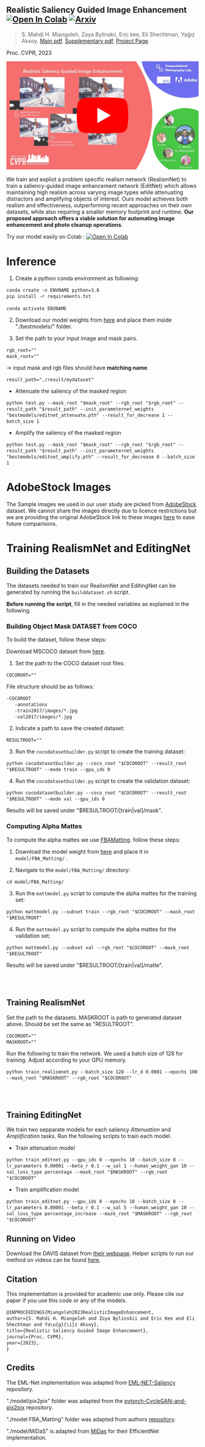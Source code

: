 ## Realistic Saliency Guided Image Enhancement [![Open In Colab](https://colab.research.google.com/assets/colab-badge.svg)](https://colab.research.google.com/github/https://github.com/compphoto/RealisticImageEnhancement/blob/main/demo.ipynb) [![Arxiv](http://img.shields.io/badge/cs.CV-arXiv-B31B1B.svg)]()


> S. Mahdi H. Miangoleh, Zoya Bylinskii, Eric kee, Eli Shechtman, Yağız Aksoy.
> [Main pdf](),
> [Supplementary pdf](),
> [Project Page](http://yaksoy.github.io/realisticEditing/). 

Proc. CVPR, 2023

[![video](figures/gitplay.jpg)](https://www.youtube.com/watch?v=5dKUDMnnjuo)



We train and expliot a problem specific realism network (RealismNet) to train a saliency-guided image enhancement network (EditNet) which allows maintaining high realism across varying image types while attenuating distractors and amplifying objects of interest. Ours model achieves both realism and effectiveness, outperforming recent approaches on their own datasets, while also requiring a smaller memory footprint and runtime. **Our proposed approach offers a viable solution for automating image enhancement and photo cleanup operations**.


Try our model easily on Colab : [![Open In Colab](https://colab.research.google.com/assets/colab-badge.svg)](https://colab.research.google.com/github/https://github.com/compphoto/RealisticImageEnhancement/blob/main/demo.ipynb)



# Inference

1. Create a python conda environment as following:

```
conda create -n ENVNAME python=3.8
pip install -r requirements.txt

conda activate ENVNAME
```

2. Download our model weights from [here](https://drive.google.com/file/d/1NUN9xmD3p8G7n-HpD03UY9LHEF6J82-Q/view?usp=drive_link) and place them inside "./bestmodels/" folder.

3. Set the path to your input image and mask pairs. 
```
rgb_root=""
mask_root=""
```

-> input mask and rgb files should have **matching name**. 

```
result_path="./result/mydataset"
```

* Attenuate the saliency of the masked region
```
python test.py --mask_root "$mask_root" --rgb_root "$rgb_root" --result_path "$result_path" --init_parameternet_weights "bestmodels/editnet_attenuate.pth" --result_for_decrease 1 --batch_size 1
```
* Amplify the saliency of the masked region
```
python test.py --mask_root "$mask_root" --rgb_root "$rgb_root" --result_path "$result_path" --init_parameternet_weights "bestmodels/editnet_amplify.pth" --result_for_decrease 0 --batch_size 1
```

# AdobeStock Images

The Sample images we used in our user study are picked from [AdobeStock](https://stock.adobe.com) dataset. We cannot share the images directly due to licence restrictions but we are providing the original AdobeStock link to these images [here](./scripts/adobestockdatasetlink.md) to ease future comparisons.  

# Training RealismNet and EditingNet

## Building the Datasets
The datasets needed to train our RealismNet and EditingNet can be generated by running the `builddataset.sh` script. 

**Before running the script**, fill in the needed variables as explained in the following.

### Building Object Mask DATASET from COCO

To build the dataset, follow these steps:

Download MSCOCO dataset from [here](https://cocodataset.org/#home).

1. Set the path to the COCO dataset root files:
```
COCOROOT=""
```

File structure should be as follows:

```
-COCOROOT
   -annotations
   -train2017/images/*.jpg
   -val2017/images/*.jpg
```

2. Indicate a path to save the created dataset:
```
RESULTROOT=""
```

3. Run the `cocodatasetbuilder.py` script to create the training dataset:
```
python cocodatasetbuilder.py --coco_root "$COCOROOT" --result_root "$RESULTROOT" --mode train --gpu_ids 0
```

4. Run the `cocodatasetbuilder.py` script to create the validation dataset:
```
python cocodatasetbuilder.py --coco_root "$COCOROOT" --result_root "$RESULTROOT" --mode val --gpu_ids 0
```

Results will be saved under "$RESULTROOT/[train|val]/mask".

### Computing Alpha Mattes

To compute the alpha mattes we use [FBAMatting]((https://github.com/MarcoForte/FBA_Matting)). follow these steps:

1. Download the model weight from [here](https://drive.google.com/uc?id=1T_oiKDE_biWf2kqexMEN7ObWqtXAzbB1) and place it in `model/FBA_Matting/` .

2. Navigate to the `model/FBA_Matting/` directory:
```
cd model/FBA_Matting/
```

3. Run the `mattmodel.py` script to compute the alpha mattes for the training set:
```
python mattmodel.py --subset train --rgb_root "$COCOROOT" --mask_root "$RESULTROOT"
```

4. Run the `mattmodel.py` script to compute the alpha mattes for the validation set:
```
python mattmodel.py --subset val --rgb_root "$COCOROOT" --mask_root "$RESULTROOT"
```

Results will be saved under "$RESULTROOT/[train|val]/matte".

<br/><br/>

## Training RealismNet

Set the path to the datasets. MASKROOT is path to generated dataset above. Should be set the same as "RESULTROOT". 
```
COCOROOT=""
MASKROOT=""
```

Run the following to train the network. We used a batch size of 128 for training. Adjust according to your GPU memory. 
```
python train_realismnet.py --batch_size 128 --lr_d 0.0001 --epochs 100 --mask_root "$MASKROOT" --rgb_root "$COCOROOT"
```

<br/><br/>

## Training EditingNet

We train two sepparate models for each saliency *Attenuation* and *Amplification* tasks. Run the following scripts to train each model. 

* Train attenuation model
```
python train_editnet.py --gpu_ids 0 --epochs 10 --batch_size 8 --lr_parameters 0.00001 --beta_r 0.1 --w_sal 1 --human_weight_gan 10 --sal_loss_type percentage --mask_root "$MASKROOT" --rgb_root "$COCOROOT"
```                   

* Train amplification model

```
python train_editnet.py --gpu_ids 0 --epochs 10 --batch_size 8 --lr_parameters 0.00001 --beta_r 0.1 --w_sal 5 --human_weight_gan 10 --sal_loss_type percentage_increase --mask_root "$MASKROOT" --rgb_root "$COCOROOT"
```

## Running on Video 

Download the DAVIS dataset from [their webpage](https://davischallenge.org/). Helper scripts to run our method on videos can be found [here](./scripts/test_video.sh).


## Citation

This implementation is provided for academic use only. Please cite our paper if you use this code or any of the models.
```
@INPROCEEDINGS{Miangoleh2023RealisticImageEnhancement,
author={S. Mahdi H. Miangoleh and Zoya Bylinskii and Eric Kee and Eli Shechtman and Ya\u{g}{\i}z Aksoy},
title={Realistic Saliency Guided Image Enhancement},
journal={Proc. CVPR},
year={2023},
}
```

## Credits

The EML-Net implementation was adapted from [EML-NET-Saliency](https://github.com/SenJia/EML-NET-Saliency) repository.

"./model/pix2pix" folder was adapted from the [pytorch-CycleGAN-and-pix2pix](https://github.com/junyanz/pytorch-CycleGAN-and-pix2pix) repository. 

"./model FBA_Matting" folder was adapted from authors [repository](https://github.com/MarcoForte/FBA_Matting).

"./model/MiDaS" is adapted from [MiDas](https://github.com/intel-isl/MiDaS/tree/v2) for their EfficientNet implementation.   

